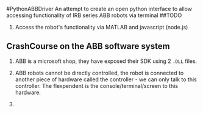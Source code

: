 #PythonABBDriver
An attempt to create an open python interface to allow accessing functionality of IRB series ABB robots via terminal
##TODO

1) Access the robot's functionality via MATLAB and javascript (node.js)


## CrashCourse on the ABB software system

1) ABB is a microsoft shop, they have exposed their SDK using 2 <code>.DLL</code> files.

2) ABB robots cannot be directly controlled, the robot is connected to another piece of hardware called the controller - we can only talk to this controller. The flexpendent is the console/terminal/screen to this hardware.

3)





